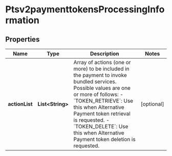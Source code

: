 
# Ptsv2paymenttokensProcessingInformation

## Properties
Name | Type | Description | Notes
------------ | ------------- | ------------- | -------------
**actionList** | **List&lt;String&gt;** | Array of actions (one or more) to be included in the payment to invoke bundled services. Possible values are one or more of follows:   - &#x60;TOKEN_RETRIEVE&#x60;: Use this when Alternative Payment token retrieval is requested.  - &#x60;TOKEN_DELETE&#x60;: Use this when Alternative Payment token deletion is requested.  |  [optional]



